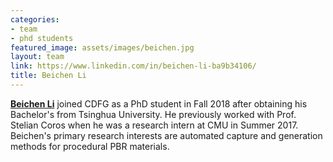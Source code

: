 ```yaml
---
categories:
- team
- phd students
featured_image: assets/images/beichen.jpg
layout: team
link: https://www.linkedin.com/in/beichen-li-ba9b34106/
title: Beichen Li
---
```


**[Beichen Li](https://www.linkedin.com/in/beichen-li-ba9b34106/)** joined CDFG as a PhD student in Fall 2018 after obtaining his Bachelor's from Tsinghua University. He previously worked with Prof. Stelian Coros when he was a research intern at CMU in Summer 2017. Beichen's primary research interests are automated capture and generation methods for procedural PBR materials.
